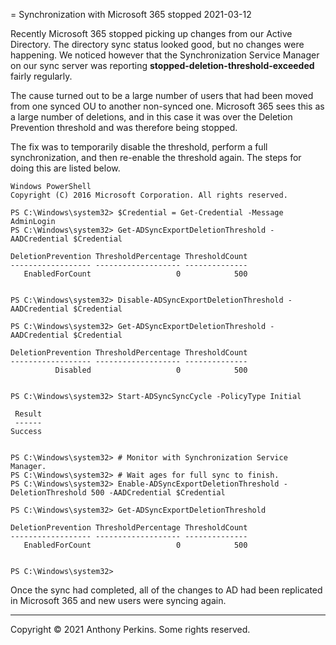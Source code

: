 = Synchronization with Microsoft 365 stopped
2021-03-12

Recently Microsoft 365 stopped picking up changes from our Active
Directory. The directory sync status looked good, but no changes were
happening. We noticed however that the Synchronization Service Manager
on our sync server was reporting **stopped-deletion-threshold-exceeded**
fairly regularly.

The cause turned out to be a large number of users that had been moved
from one synced OU to another non-synced one. Microsoft 365 sees this as
a large number of deletions, and in this case it was over the Deletion
Prevention threshold and was therefore being stopped.

The fix was to temporarily disable the threshold, perform a full
synchronization, and then re-enable the threshold again. The steps for
doing this are listed below.

```
Windows PowerShell
Copyright (C) 2016 Microsoft Corporation. All rights reserved.

PS C:\Windows\system32> $Credential = Get-Credential -Message AdminLogin
PS C:\Windows\system32> Get-ADSyncExportDeletionThreshold -AADCredential $Credential

DeletionPrevention ThresholdPercentage ThresholdCount
------------------ ------------------- --------------
   EnabledForCount                   0            500


PS C:\Windows\system32> Disable-ADSyncExportDeletionThreshold -AADCredential $Credential

PS C:\Windows\system32> Get-ADSyncExportDeletionThreshold -AADCredential $Credential

DeletionPrevention ThresholdPercentage ThresholdCount
------------------ ------------------- --------------
          Disabled                   0            500


PS C:\Windows\system32> Start-ADSyncSyncCycle -PolicyType Initial

 Result
 ------
Success


PS C:\Windows\system32> # Monitor with Synchronization Service Manager.
PS C:\Windows\system32> # Wait ages for full sync to finish.
PS C:\Windows\system32> Enable-ADSyncExportDeletionThreshold -DeletionThreshold 500 -AADCredential $Credential

PS C:\Windows\system32> Get-ADSyncExportDeletionThreshold

DeletionPrevention ThresholdPercentage ThresholdCount
------------------ ------------------- --------------
   EnabledForCount                   0            500


PS C:\Windows\system32>
```

Once the sync had completed, all of the changes to AD had been
replicated in Microsoft 365 and new users were syncing again.

---

Copyright © 2021 Anthony Perkins. Some rights reserved.
